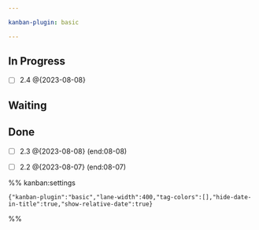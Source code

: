 ```yaml
---

kanban-plugin: basic

---
```


## In Progress

- [ ] 2.4 @{2023-08-08}


## Waiting



## Done

- [ ] 2.3 @{2023-08-08} (end:08-08)
- [ ] 2.2 @{2023-08-07} (end:08-07)




%% kanban:settings
```
{"kanban-plugin":"basic","lane-width":400,"tag-colors":[],"hide-date-in-title":true,"show-relative-date":true}
```
%%
